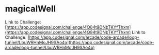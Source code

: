 # magicalWell

Link to Challenge: [https://app.codesignal.com/challenge/4Q84t9DNbTKYfThxm](https://app.codesignal.com/challenge/4Q84t9DNbTKYfThxm)
Link to Challenge: [https://app.codesignal.com/arcade/code-arcade/loop-tunnel/LbuWRHnMoJH9SAo4o](https://app.codesignal.com/arcade/code-arcade/loop-tunnel/LbuWRHnMoJH9SAo4o)